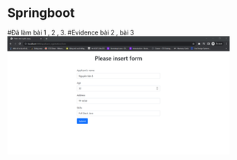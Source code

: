 # Springboot
#Đã làm bài 1 , 2 , 3.
#Evidence bài 2 , bài 3
<img src="https://github.com/4HuyNam12/Springboot/blob/main/Less3/thymeleaf-evidence/addApplicant.png">
